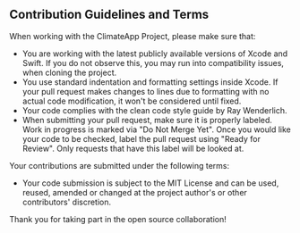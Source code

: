 ## Contribution Guidelines and Terms
When working with the ClimateApp Project, please make sure that:

- You are working with the latest publicly available versions of Xcode and Swift. If you do not observe this, you may run into compatibility issues, when cloning the project.
- You use standard indentation and formatting settings inside Xcode. If your pull request makes changes to lines due to formatting with no actual code modification, it won't be considered until fixed.
- Your code complies with the clean code style guide by Ray Wenderlich.
- When submitting your pull request, make sure it is properly labeled. Work in progress is marked via "Do Not Merge Yet". Once you would like your code to be checked, label the pull request using "Ready for Review". Only requests that have this label will be looked at.

Your contributions are submitted under the following terms:

- Your code submission is subject to the MIT License and can be used, reused, amended or changed at the project author's or other contributors' discretion.

Thank you for taking part in the open source collaboration!
